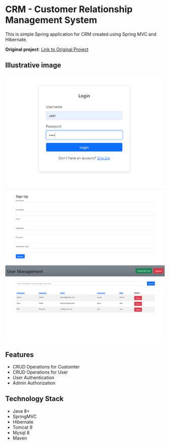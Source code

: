 # CRM - Customer Relationship Management System

This is simple Spring application for CRM created using Spring MVC and Hibernate.

**Original project**: [Link to Original Project](https://github.com/CryptoSingh1337/crm-springmvc-hibernate)

## Illustrative image
<img src="screenshots/login.png" alt="Login Page" width="700">

<img src="screenshots/sign-up.png" alt="Sign-up Page" width="700">

<img src="screenshots/user-management.png" alt="User Management" width="700">

## Features
- CRUD Operations for Customter
- CRUD Operations for User
- User Authentication
- Admin Authorization
## Technology Stack
- Java 8+
- SpringMVC
- Hibernate
- Tomcat 9
- Mysql 8
- Maven